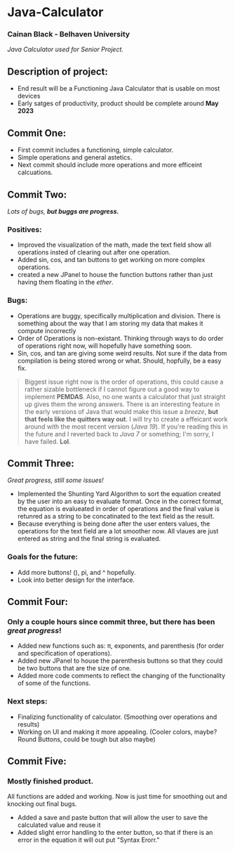 # Java-Calculator
### Cainan Black - Belhaven University
<i>Java Calculator used for Senior Project.</i>

## Description of project:
 - End result will be a Functioning Java Calculator that is usable on most devices
 - Early satges of productivity, product should be complete around **May 2023**


## Commit One:
- First commit includes a functioning, simple calculator.
- Simple operations and general astetics.
- Next commit should include more operations and more efficeint calcuations. 


## Commit Two:
<i>Lots of bugs, <b>but buggs are progress.</b></i>

### Positives:
- Improved the visualization of the math, made the text field show all operations insted of clearing out after one operation.
- Added sin, cos, and tan buttons to get working on more complex operations.
- created a new JPanel to house the function buttons rather than just having them floating in the <i>ether</i>.

### Bugs:
- Operations are buggy, specifically multiplication and division. There is something about the way that I am storing my data that makes it compute incorrectly
- Order of Operations is non-existant. Thinking through ways to do order of operations right now, will hopefully have something soon.
- Sin, cos, and tan are giving some weird results. Not sure if the data from compilation is being stored wrong or what. Should, hopfully, be a easy fix.

>Biggest issue right now is the order of operations, this could cause a rather sizable bottleneck if I cannot figure out a good way to implement **PEMDAS**. Also, no one wants a calculator that just straight up gives them the wrong answers. There is an interesting feature in the early versions of Java that would make this issue a <i>breeze</i>, <b>but that feels like the quitters way out</b>. I will try to create a effeicant work around with the most recent version (_Java 19_). If you're reading this in the future and I reverted back to _Java 7_ or something; I'm sorry, I have failed. <b>Lol</b>.


## Commit Three:
<i>Great progress, still some issues!</i>

- Implemented the Shunting Yard Algorithm to sort the equation created by the user into an easy to evaluate format. Once in the correct format, the equation is evalueated in order of operations and the final value is retunred as a string to be concatinated to the text field as the result. 
- Because everything is being done after the user enters values, the operations for the text field are a lot smoother now. All vlaues are just entered as string and the final string is evaluated. 

### Goals for the future:
- Add more buttons! (), pi, and ^ hopefully.
- Look into better design for the interface. 


## Commit Four:

### Only a couple hours since commit three, but there has been <i>great progress</i>!

- Added new functions such as: π, exponents, and parenthesis (for order and specification of operations).
- Added new JPanel to house the parenthesis buttons so that they could be two buttons that are the size of one.
- Added more code comments to reflect the changing of the functionality of some of the functions.

### Next steps:
- Finalizing functionality of calculator. (Smoothing over operations and results)
- Working on UI and making it more appealing. (Cooler colors, maybe? Round Buttons, could be tough but also maybe)


## Commit Five:

### Mostly finished product.

All functions are added and working. Now is just time for smoothing out and knocking out final bugs. 

- Added a save and paste button that will allow the user to save the calculated value and reuse it
- Added slight error handling to the enter button, so that if there is an error in the equation it will out put "Syntax Erorr."
